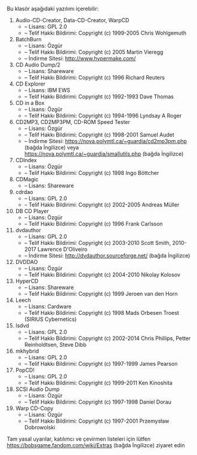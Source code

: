 Bu klasör aşağıdaki yazılımı içerebilir:

1. Audio-CD-Creator, Data-CD-Creator, WarpCD
   - – Lisans: GPL 2.0
   - – Telif Hakkı Bildirimi: Copyright (c) 1999-2005 Chris Wohlgemuth
2. BatchBurn
   - – Lisans: Özgür
   - – Telif Hakkı Bildirimi: Copyright (c) 2005 Martin Vieregg
   - – İndirme Sitesi: http://www.hypermake.com/
3. CD Audio Dump/2
   - – Lisans: Shareware
   - – Telif Hakkı Bildirimi: Copyright (c) 1996 Richard Reuters
4. CD Explorer
   - – Lisans: IBM EWS
   - – Telif Hakkı Bildirimi: Copyright (c) 1992-1993 Dave Thomas
5. CD in a Box
   - – Lisans: Özgür
   - – Telif Hakkı Bildirimi: Copyright (c) 1994-1996 Lyndsay A Roger
6. CD2MP3, CD2MP3PM, CD-ROM Speed Tester
   - – Lisans: Özgür
   - – Telif Hakkı Bildirimi: Copyright (c) 1998-2001 Samuel Audet
   - – İndirme Sitesi: https://nova.polymtl.ca/~guardia/cd2mp3pm.php (bağda İngilizce) veya https://nova.polymtl.ca/~guardia/smallutils.php (bağda İngilizce)
7. CDIndex
   - – Lisans: Özgür
   - – Telif Hakkı Bildirimi: Copyright (c) 1998 Ingo Böttcher
8. CDMagic
   - – Lisans: Shareware
9. cdrdao
   - – Lisans: GPL 2.0
   - – Telif Hakkı Bildirimi: Copyright (c) 2002-2005 Andreas Müller
10. DB CD Player
    - – Lisans: Özgür
    - – Telif Hakkı Bildirimi: Copyright (c) 1996 Frank Carlsson
11. dvdauthor
    - – Lisans: GPL 2.0
    - – Telif Hakkı Bildirimi: Copyright (c) 2003-2010 Scott Smith, 2010-2017 Lawrence D'Oliveiro
    - – İndirme Sitesi: http://dvdauthor.sourceforge.net/ (bağda İngilizce)
12. DVDDAO
    - – Lisans: Özgür
    - – Telif Hakkı Bildirimi: Copyright (c) 2004-2010 Nikolay Kolosov
13. HyperCD
    - – Lisans: Shareware
    - – Telif Hakkı Bildirimi: Copyright (c) 1999 Jeroen van den Horn
14. Leech
    - – Lisans: Cardware
    - – Telif Hakkı Bildirimi: Copyright (c) 1998 Mads Orbesen Troest (SIRIUS Cybernetics)
15. lsdvd
    - – Lisans: GPL 2.0
    - – Telif Hakkı Bildirimi: Copyright (c) 2002-2014 Chris Phillips, Petter Reinholdtsen, Steve Dibb
16. mkhybrid 
    - – Lisans: GPL 2.0
    - – Telif Hakkı Bildirimi: Copyright (c) 1997-1999 James Pearson
17. PopCD!
    - – Lisans: GPL 2.0
    - – Telif Hakkı Bildirimi: Copyright (c) 1999-2011 Ken Kinoshita
18. SCSI Audio Dump
    - – Lisans: Özgür
    - – Telif Hakkı Bildirimi: Copyright (c) 1997-1998 Daniel Dorau
19. Warp CD-Copy
    - – Lisans: Özgür
    - – Telif Hakkı Bildirimi: Copyright (c) 1997-2001 Przemysław Dobrowolski

Tam yasal uyarılar, katılımcı ve çevirmen listeleri için lütfen https://bobsgame.fandom.com/wiki/Extras (bağda İngilizce) ziyaret edin
